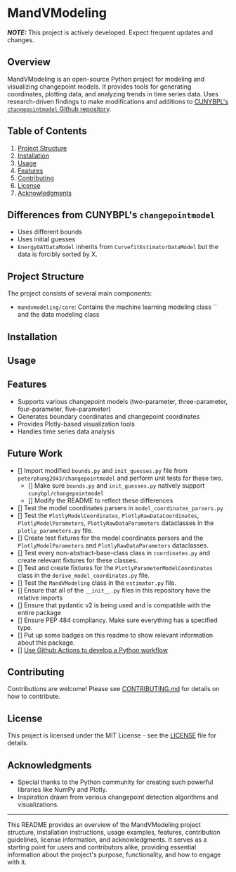 # MandVModeling

**_NOTE:_** This project is actively developed. Expect frequent updates and changes.

## Overview

MandVModeling is an open-source Python project for modeling and visualizing changepoint models. It provides tools for generating coordinates, plotting data, and analyzing trends in time series data. Uses research-driven findings to make modifications and additions to [CUNYBPL's `changepointmodel` Github repository](https://github.com/cunybpl/changepointmodel).


## Table of Contents

1. [Project Structure](#project-structure)
2. [Installation](#installation)
3. [Usage](#usage)
4. [Features](#features)
5. [Contributing](#contributing)
6. [License](#license)
7. [Acknowledgments](#acknowledgments)

## Differences from CUNYBPL's `changepointmodel`

- Uses different bounds
- Uses initial guesses
- `EnergyOATDataModel` inherits from `CurvefitEstimatorDataModel` but the data is forcibly sorted by X.

## Project Structure

The project consists of several main components:

- `mandvmodeling/core`: Contains the machine learning modeling class `` and the data modeling class

## Installation

## Usage

## Features

- Supports various changepoint models (two-parameter, three-parameter, four-parameter, five-parameter)
- Generates boundary coordinates and changepoint coordinates
- Provides Plotly-based visualization tools
- Handles time series data analysis

## Future Work

- [] Import modified `bounds.py` and `init_guesses.py` file from `peterphung2043/changepointmodel` and perform unit tests for these two.
    - [] Make sure `bounds.py` and `init_guesses.py` natively support `cunybpl/changepointmodel`
    - [] Modify the README to reflect these differences
- [] Test the model coordinates parsers in `model_coordinates_parsers.py`
- [] Test the `PlotlyModelCoordinates`, `PlotlyRawDataCoordinates`, `PlotlyModelParameters`, `PlotlyRawDataParameters` dataclasses in the `plotly_parameters.py` file.
- [] Create test fixtures for the model coordinates parsers and the `PlotlyModelParameters` and `PlotlyRawDataParameters` dataclasses.
- [] Test every non-abstract-base-class class in `coordinates.py` and create relevant fixtures for these classes.
- [] Test and create fixtures for the `PlotlyParameterModelCoordinates` class in the `derive_model_coordinates.py` file.
- [] Test the `MandVModeling` class in the `estimator.py` file.
- [] Ensure that all of the `__init__.py` files in this repository have the relative imports
- [] Ensure that pydantic v2 is being used and is compatible with the entire package
- [] Ensure PEP 484 compliancy. Make sure everything has a specified type.
- [] Put up some badges on this readme to show relevant information about this package.
- [] [Use Github Actions to develop a Python workflow](https://docs.github.com/en/actions/use-cases-and-examples/building-and-testing/building-and-testing-python)

## Contributing

Contributions are welcome! Please see [CONTRIBUTING.md](CONTRIBUTING.md) for details on how to contribute.

## License

This project is licensed under the MIT License - see the [LICENSE](LICENSE) file for details.

## Acknowledgments

- Special thanks to the Python community for creating such powerful libraries like NumPy and Plotly.
- Inspiration drawn from various changepoint detection algorithms and visualizations.

---

This README provides an overview of the MandVModeling project structure, installation instructions, usage examples, features, contribution guidelines, license information, and acknowledgments. It serves as a starting point for users and contributors alike, providing essential information about the project's purpose, functionality, and how to engage with it.